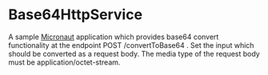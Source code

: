 # Base64HttpService
A sample [Micronaut](https://micronaut.io/) application which provides base64 convert functionality at the endpoint POST /convertToBase64 . 
Set the input which should be converted as a request body. The media type of the request body must be application/octet-stream.
